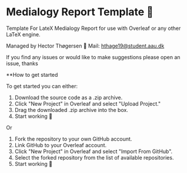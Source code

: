 # Medialogy Report Template 🦾
Template For LateX Medialogy Report for use with Overleaf or any other LaTeX engine. 

Managed by Hector Thøgersen 
📧 Mail: hthage19@student.aau.dk

If you find any issues or would like to make suggestions please open an issue, thanks  

**How to get started

To get started you can either: 
1. Download the source code as a .zip archive.
2. Click "New Project" in Overleaf and select "Upload Project."
3. Drag the downloaded .zip archive into the box. 
4. Start working 🥳

Or 

1. Fork the repository to your own GitHub account.
2. Link GitHub to your Overleaf account.
3. Click "New Project" in Overleaf and select "Import From GitHub".
4. Select the forked repository from the list of available repositories.
5. Start working 🥳




